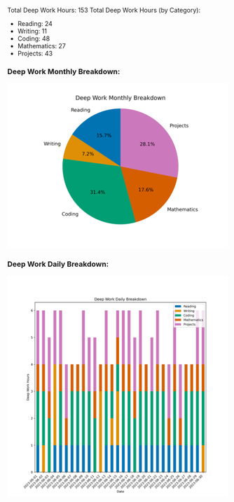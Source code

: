 Total Deep Work Hours: 153 
Total Deep Work Hours (by Category):
  - Reading: 24
  - Writing: 11
  - Coding: 48
  - Mathematics: 27
  - Projects: 43

 ### Deep Work Monthly Breakdown: 
![Pie Chart](figures/pie_chart.png) 

 ### Deep Work Daily Breakdown: 
![Stacked Bar Graph](figures/stacked_bar_graph.png) 
